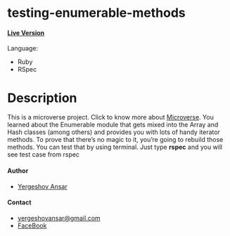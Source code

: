 # testing-enumerable-methods

#### [Live Version](https://repl.it/@ansaryergesh/enumerablemethods)

Language: 
* Ruby
* RSpec

# Description
This is a microverse project. Click to know more about [Microverse](https://www.microverse.org/).
You learned about the Enumerable module that gets mixed into the Array and Hash classes (among others) and provides you with lots of handy iterator methods. To prove that there’s no magic to it, you’re going to rebuild those methods. You can test that by using terminal. Just type <b>rspec</b> and you will see test case from rspec

#### Author
* [Yergeshov Ansar](https://github.com/ansaryergesh)

#### Contact
* yergeshovansar@gmail.com
* [FaceBook](https://facebook.com/ansar.yergeshov)

